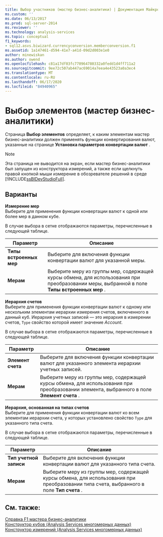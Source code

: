 ```yaml
---
title: Выбор участников (мастер бизнес-аналитики) | Документация Майкрософт
ms.custom: ''
ms.date: 06/13/2017
ms.prod: sql-server-2014
ms.reviewer: ''
ms.technology: analysis-services
ms.topic: conceptual
f1_keywords:
- sql12.asvs.biwizard.currencyconversion.memberconversion.f1
ms.assetid: 1a147461-d594-41e7-a41d-09d2d003e1e0
author: minewiskan
ms.author: owend
ms.openlocfilehash: c81a17df03fc770964780332a0fedd1d4ff711a2
ms.sourcegitcommit: 9ee72c507ab447ac69014a7eea4e43523a0a3ec4
ms.translationtype: MT
ms.contentlocale: ru-RU
ms.lasthandoff: 06/17/2020
ms.locfileid: "84940965"
---
```

# <a name="select-members-business-intelligence-wizard"></a>Выбор элементов (мастер бизнес-аналитики)
  Страница **Выбор элементов** определяет, к каким элементам мастер бизнес-аналитики должен применять функции конвертирования валют, указанные на странице **Установка параметров конвертации валют** .  
  
> [!NOTE]  
>  Эта страница не выводится на экран, если мастер бизнес-аналитики был запущен из конструктора измерений, а также если щелкнуть правой кнопкой мыши измерение в обозревателе решений в среде [!INCLUDE[ssBIDevStudioFull](../includes/ssbidevstudiofull-md.md)].  
  
## <a name="options"></a>Варианты  
 **Измерение мер**  
 Выберите для применения функции конвертации валют к одной или более мер в данном кубе.  
  
 В случае выбора в сетке отображаются параметры, перечисленные в следующей таблице.  
  
|Параметр|Описание|  
|------------|-----------------|  
|**Типы встроенных мер**|Выберите для включения функции конвертации валют для указанной меры.|  
|**Мерам**|Выберите меру из группы мер, содержащей курсы обмена, для использования при преобразовании меры, выбранной в поле **Типы встроенных мер** .|  
  
 **Иерархия счетов**  
 Выберите для применения функции конвертации валют к одному или нескольким элементам иерархии измерения счетов, включенного в данный куб. Иерархия учетных записей — это иерархия в измерении счетов, `Type` свойство которой имеет значение *Account*.  
  
 В случае выбора в сетке отображаются параметры, перечисленные в следующей таблице.  
  
|Параметр|Описание|  
|------------|-----------------|  
|**Элемент счета**|Выберите для включения функции конвертации валют для указанного элемента иерархии учетных записей.|  
|**Мерам**|Выберите меру из группы мер, содержащей курсы обмена, для использования при преобразовании элемента, выбранного в поле **Элемент счета** .|  
  
 **Иерархия, основанная на типах счетов**  
 Выберите для применения функции конвертации валют ко всем элементам иерархии счета, у которых установлено свойство `Type` для указанного типа счета.  
  
 В случае выбора в сетке отображаются параметры, перечисленные в следующей таблице.  
  
|Параметр|Описание|  
|------------|-----------------|  
|**Тип учетной записи**|Выберите для включения функции конвертации валют для указанного типа счета.|  
|**Мерам**|Выберите меру из группы мер, содержащей курсы обмена, для использования при преобразовании типа счета, выбранного в поле **Тип счета** .|  
  
## <a name="see-also"></a>См. также:  
 [Справка F1 мастера бизнес-аналитики](business-intelligence-wizard-f1-help.md)   
 [Конструктор кубов &#40;Analysis Services многомерных данных&#41;](cube-designer-analysis-services-multidimensional-data.md)   
 [Конструктор измерений &#40;Analysis Services многомерных данных&#41;](dimension-designer-analysis-services-multidimensional-data.md)  
  
  
